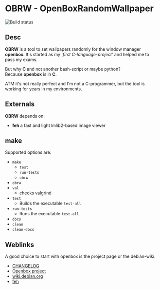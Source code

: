 # OBRW - OpenBoxRandomWallpaper

![Build status](https://github.com/deeagle/obrw/workflows/Build/badge.svg)

## Desc

**OBRW** is a tool to set wallpapers randomly for the window manager **openbox**.
It's started as my '_first C-language-project_' and helped me to pass my exams.

But why **C** and not another bash-script or maybe python?  
Because **openbox** is in **C**.

ATM it's not really perfect and I'm not a C-programmer,
but the tool is working for years in my environments.

## Externals

**OBRW** depends on:

- **feh** a fast and light lmlib2-based image viewer

## make

Supported options are:

- `make`
  - `test`
  - `run-tests`
  - `obrw`
- `obrw`
- `val`
  - checks valgrind
- `test`
  - Builds the executable `test-all`
- `run-tests`
  - Runs the executable `test-all`
- `docs`
- `clean`
- `clean-docs`

## Weblinks

A good choice to start with openbox is the project page or the debian-wiki.

- [CHANGELOG](CHANGELOG.md)
- [Openbox project](http://openbox.org/wiki/Main_Page)
- [wiki.debian.org](https://wiki.debian.org/Openbox)
- [feh](https://feh.finalrewind.org/)
